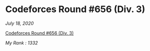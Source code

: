 # Codeforces Round #656 (Div. 3)

*July 18, 2020*

[Codeforces Round #656 (Div. 3)](https://codeforces.com/contest/1385)

*My Rank : 1332*
